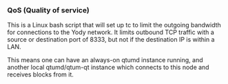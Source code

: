 ### QoS (Quality of service) ###

This is a Linux bash script that will set up tc to limit the outgoing bandwidth for connections to the Yody network. It limits outbound TCP traffic with a source or destination port of 8333, but not if the destination IP is within a LAN.

This means one can have an always-on qtumd instance running, and another local qtumd/qtum-qt instance which connects to this node and receives blocks from it.
